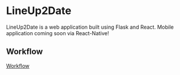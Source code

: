 # LineUp2Date
LineUp2Date is a web application built using Flask and React. Mobile application coming soon via React-Native!

## Workflow
[Workflow](docs/LineUp2DateWorkflow.png)